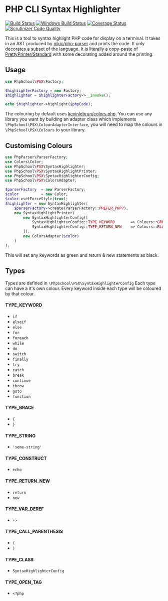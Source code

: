 PHP CLI Syntax Highlighter
===========
[![Build Status](https://img.shields.io/travis/php-school/psx.svg?style=flat-square&label=Linux)](https://travis-ci.org/php-school/psx)
[![Windows Build Status](https://img.shields.io/appveyor/ci/AydinHassan/psx/master.svg?style=flat-square&label=Windows)](https://ci.appveyor.com/project/AydinHassan/psx)
[![Coverage Status](https://img.shields.io/codecov/c/github/php-school/psx.svg?style=flat-square)](https://codecov.io/github/php-school/psx)
[![Scrutinizer Code Quality](https://img.shields.io/scrutinizer/g/php-school/psx.svg?style=flat-square)](https://scrutinizer-ci.com/g/php-school/psx/)

This is a tool to syntax highlight PHP code for display on a terminal. It takes in an AST produced by [nikic/php-parser](https://github.com/nikic/PHP-Parser)
and prints the code. It only decorates a subset of the language. It is literally a copy-paste of [PrettyPrinter/Standard](https://github.com/nikic/PHP-Parser/blob/39a039fa4257d3b9209de36cc54f5d3f5d6253f5/lib/PhpParser/PrettyPrinter/Standard.php) 
with some decorating added around the printing.

## Usage

```php
use PhpSchool\PSX\Factory;

$highlighterFactory = new Factory;
$highlighter = $highlighterFactory->__invoke();

echo $highlighter->highlight($phpCode);
```

The colouring by default uses [kevinlebrun/colors.php](https://github.com/kevinlebrun/colors.php). You can use any library you want
by building an adapter class which implements `\PhpSchool\PSX\ColourAdapterInterface`, you will need to map the colours in `\PhpSchool\PSX\Colours` to your library.

## Customising Colours

```php
use PhpParser\ParserFactory;
use Colors\Color;
use PhpSchool\PSX\SyntaxHighlighter;
use PhpSchool\PSX\SyntaxHighlightPrinter;
use PhpSchool\PSX\SyntaxHighlighterConfig;
use PhpSchool\PSX\ColorsAdapter;

$parserFactory  = new ParserFactory;
$color          = new Color;
$color->setForceStyle(true);
$highlighter = new SyntaxHighlighter(
    $parserFactory->create(ParserFactory::PREFER_PHP7),
    new SyntaxHighlightPrinter(
        new SyntaxHighlighterConfig([
            SyntaxHighlighterConfig::TYPE_KEYWORD       => Colours::GREEN,
            SyntaxHighlighterConfig::TYPE_RETURN_NEW    => Colours::BLACK,
        ]),
        new ColorsAdapter($color)
    )
);
```

This will set any keywords as green and return & new statements as black.

## Types

Types are defined in `\PhpSchool\PSX\SyntaxHighlighterConfig` Each type can have a it's own colour.
Every keyword inside each type will be coloured by that colour.

#### TYPE_KEYWORD

 * `if`
 * `elseif`
 * `else`
 * `for`
 * `foreach`
 * `while`
 * `do`
 * `switch`
 * `finally`
 * `try`
 * `catch`
 * `break`
 * `continue`
 * `throw`
 * `goto`
 * `function`

#### TYPE_BRACE
 
 * `{`
 * `}`
 
#### TYPE_STRING

 * `'some-string'`
 
#### TYPE_CONSTRUCT

 * `echo`
 
#### TYPE_RETURN_NEW

 * `return`
 * `new`
 
#### TYPE_VAR_DEREF

 * `->`

#### TYPE_CALL_PARENTHESIS

 * `(`
 * `)`
 
#### TYPE_CLASS
  
 * `SyntaxHighlighterConfig`
 
#### TYPE_OPEN_TAG
 
  * `<?php`
 

